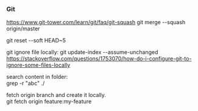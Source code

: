 ### Git
https://www.git-tower.com/learn/git/faq/git-squash
git merge --squash origin/master

git reset --soft HEAD~5

git ignore file locally: git update-index --assume-unchanged <file-list>
https://stackoverflow.com/questions/1753070/how-do-i-configure-git-to-ignore-some-files-locally
  
search content in folder:   
grep -r "abc" ./   

fetch origin branch and create it locally.   
git fetch origin feature:my-feature

